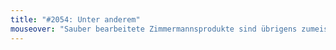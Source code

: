 ```yaml
---
title: "#2054: Unter anderem"
mouseover: "Sauber bearbeitete Zimmermannsprodukte sind übrigens zumeist entspant."
---
```


